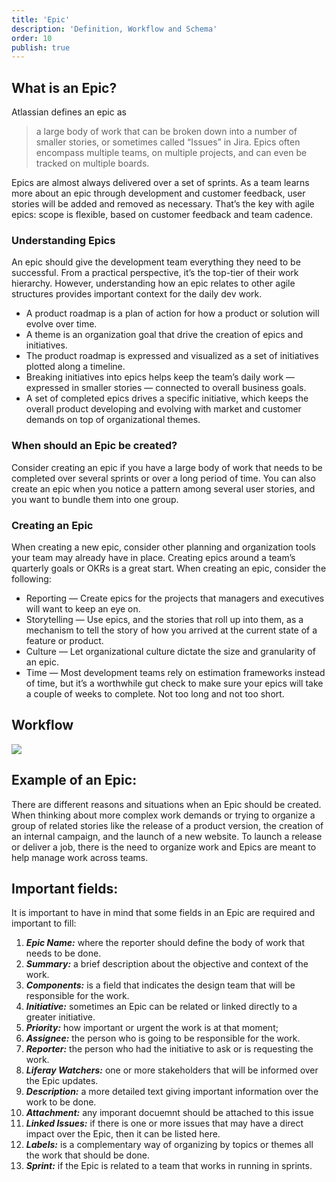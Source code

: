 ```yaml
---
title: 'Epic'
description: 'Definition, Workflow and Schema'
order: 10
publish: true
---
```


## What is an Epic?

Atlassian defines an epic as

> a large body of work that can be broken down into a number of smaller stories, or sometimes called “Issues” in Jira. Epics often encompass multiple teams, on multiple projects, and can even be tracked on multiple boards.

Epics are almost always delivered over a set of sprints. As a team learns more about an epic through development and customer feedback, user stories will be added and removed as necessary. That’s the key with agile epics: scope is flexible, based on customer feedback and team cadence.

### Understanding Epics

An epic should give the development team everything they need to be successful. From a practical perspective, it’s the top-tier of their work hierarchy. However, understanding how an epic relates to other agile structures provides important context for the daily dev work.

-   A product roadmap is a plan of action for how a product or solution will evolve over time.
-   A theme is an organization goal that drive the creation of epics and initiatives.
-   The product roadmap is expressed and visualized as a set of initiatives plotted along a timeline.
-   Breaking initiatives into epics helps keep the team’s daily work — expressed in smaller stories — connected to overall business goals.
-   A set of completed epics drives a specific initiative, which keeps the overall product developing and evolving with market and customer demands on top of organizational themes.

### When should an Epic be created?

Consider creating an epic if you have a large body of work that needs to be completed over several sprints or over a long period of time. You can also create an epic when you notice a pattern among several user stories, and you want to bundle them into one group.

### Creating an Epic

When creating a new epic, consider other planning and organization tools your team may already have in place. Creating epics around a team’s quarterly goals or OKRs is a great start. When creating an epic, consider the following:

-   Reporting — Create epics for the projects that managers and executives will want to keep an eye on.
-   Storytelling — Use epics, and the stories that roll up into them, as a mechanism to tell the story of how you arrived at the current state of a feature or product.
-   Culture — Let organizational culture dictate the size and granularity of an epic.
-   Time — Most development teams rely on estimation frameworks instead of time, but it’s a worthwhile gut check to make sure your epics will take a couple of weeks to complete. Not too long and not too short.

## Workflow

<Image
	src="/images/handbook/tools/jira/epic-worflow-generic.png"
	size="medium"
	caption="Epic workflow"
	margin="4rem -2rem 0 4rem"
	rounded
	dropShadow
/>

## Example of an Epic:

There are different reasons and situations when an Epic should be created. When thinking about more complex work demands or trying to organize a group of related stories like the release of a product version, the creation of an internal campaign, and the launch of a new website. To launch a release or deliver a job, there is the need to organize work and Epics are meant to help manage work across teams.

## Important fields:

It is important to have in mind that some fields in an Epic are required and important to fill:
1. ***Epic Name:*** where the reporter should define the body of work that needs to be done.
2. ***Summary:*** a brief description about the objective and context of the work.
3. ***Components:*** is a field that indicates the design team that will be responsible for the work.
4. ***Initiative:*** sometimes an Epic can be related or linked directly to a greater initiative.
5. ***Priority:*** how important or urgent the work is at that moment;
6. ***Assignee:*** the person who is going to be responsible for the work.
7. ***Reporter:*** the person who had the initiative to ask or is requesting the work.
8. ***Liferay Watchers:*** one or more stakeholders that will be informed over the Epic updates.
9. ***Description:*** a more detailed text giving important information over the work to be done.
10. ***Attachment:*** any imporant docuemnt should be attached to this issue
11. ***Linked Issues:*** if there is one or more issues that may have a direct impact over the Epic, then it can be listed here.
12. ***Labels:*** is a complementary way of organizing by topics or themes all the work that should be done.
13. ***Sprint:*** if the Epic is related to a team that works in running in sprints.
